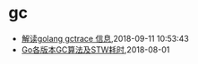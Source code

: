 # gc
* [解读golang gctrace 信息](/2018/2018-09-11-golang-gctrace-info),2018-09-11 10:53:43
* [Go各版本GC算法及STW耗时](/2018/2018-08-01-golang-gc-algorithm-and-pause),2018-08-01
